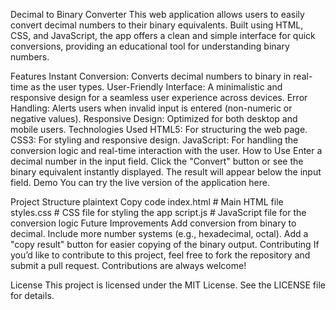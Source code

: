 Decimal to Binary Converter
This web application allows users to easily convert decimal numbers to their binary equivalents. Built using HTML, CSS, and JavaScript, the app offers a clean and simple interface for quick conversions, providing an educational tool for understanding binary numbers.

Features
Instant Conversion: Converts decimal numbers to binary in real-time as the user types.
User-Friendly Interface: A minimalistic and responsive design for a seamless user experience across devices.
Error Handling: Alerts users when invalid input is entered (non-numeric or negative values).
Responsive Design: Optimized for both desktop and mobile users.
Technologies Used
HTML5: For structuring the web page.
CSS3: For styling and responsive design.
JavaScript: For handling the conversion logic and real-time interaction with the user.
How to Use
Enter a decimal number in the input field.
Click the "Convert" button or see the binary equivalent instantly displayed.
The result will appear below the input field.
Demo
You can try the live version of the application here.

Project Structure
plaintext
Copy code
index.html    # Main HTML file
styles.css    # CSS file for styling the app
script.js     # JavaScript file for the conversion logic
Future Improvements
Add conversion from binary to decimal.
Include more number systems (e.g., hexadecimal, octal).
Add a "copy result" button for easier copying of the binary output.
Contributing
If you’d like to contribute to this project, feel free to fork the repository and submit a pull request. Contributions are always welcome!

License
This project is licensed under the MIT License. See the LICENSE file for details.

